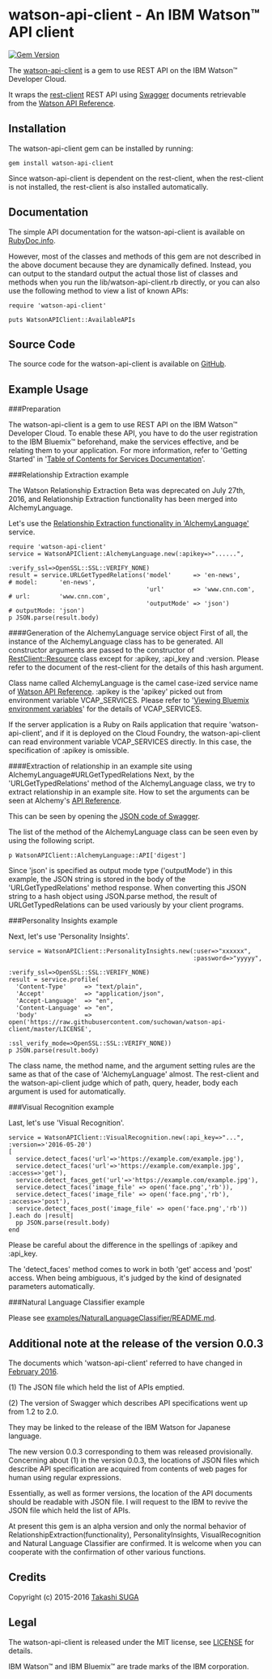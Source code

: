 ﻿watson-api-client - An IBM Watson™ API client
================================================================

[![Gem Version](https://badge.fury.io/rb/watson-api-client.svg)](http://badge.fury.io/rb/watson-api-client)

The [watson-api-client](http://rubygems.org/gems/watson-api-client) is a gem to use REST API on the IBM Watson™ Developer Cloud.

It wraps the [rest-client](https://rubygems.org/gems/rest-client) REST API using [Swagger](http://swagger.io/) documents retrievable from the [Watson API Reference](https://www.ibm.com/smarterplanet/us/en/ibmwatson/developercloud/apis/).


Installation
------------

The watson-api-client gem can be installed by running:

    gem install watson-api-client

Since watson-api-client is dependent on the rest-client, when the rest-client is not installed, the rest-client is also installed automatically.


Documentation
-------------

The simple API documentation for the watson-api-client is available on [RubyDoc.info](http://rubydoc.info/gems/watson-api-client).

However, most of the classes and methods of this gem are not described in the above document because they are dynamically defined.
Instead, you can output to the standard output the actual those list of classes and methods when you run the lib/watson-api-client.rb directly, or
you can also use the following method to view a list of known APIs:

```
require 'watson-api-client'

puts WatsonAPIClient::AvailableAPIs
```

Source Code
-----------

The source code for the watson-api-client is available on [GitHub](https://github.com/suchowan/watson-api-client).


Example Usage
-------------

###Preparation

The watson-api-client is a gem to use REST API on the IBM Watson™ Developer Cloud.
To enable these API, you have to do the user registration to the IBM Bluemix™ beforehand, make the services effective, and be relating them to your application.
For more information, refer to 'Getting Started' in '[Table of Contents for Services Documentation](http://www.ibm.com/smarterplanet/us/en/ibmwatson/developercloud/doc/)'.

###Relationship Extraction example

The Watson Relationship Extraction Beta was deprecated on July 27th, 2016, and Relationship Extraction functionality has been merged into AlchemyLanguage.

Let's use the [Relationship Extraction functionality in 'AlchemyLanguage'](https://www.ibm.com/watson/developercloud/doc/alchemylanguage/migration.shtml) service.

    require 'watson-api-client'
    service = WatsonAPIClient::AlchemyLanguage.new(:apikey=>"......",
                                                   :verify_ssl=>OpenSSL::SSL::VERIFY_NONE)
    result = service.URLGetTypedRelations('model'      => 'en-news',      # model:      'en-news',
                                          'url'        => 'www.cnn.com',  # url:        'www.cnn.com',
                                          'outputMode' => 'json')         # outputMode: 'json')
    p JSON.parse(result.body)

####Generation of the AlchemyLanguage service object
First of all, the instance of the AlchemyLanguage class has to be generated.
All constructor arguments are passed to the constructor of [RestClient::Resource](http://www.rubydoc.info/gems/rest-client/RestClient/Resource) class except for :apikey, :api_key and :version.
Please refer to the document of the rest-client for the details of this hash argument.

Class name called AlchemyLanguage is the camel case-ized service name of [Watson API Reference](http://www.ibm.com/smarterplanet/us/en/ibmwatson/developercloud/apis/).
:apikey is the 'apikey' picked out from environment variable VCAP_SERVICES.
Please refer to '[Viewing Bluemix environment variables](http://www.ibm.com/watson/developercloud/doc/getting_started/gs-variables.shtml#vcapServices)' for the details of VCAP_SERVICES.

If the server application is a Ruby on Rails application that require 'watson-api-client', and if it is deployed on the Cloud Foundry, the watson-api-client can read environment variable VCAP_SERVICES directly.
In this case, the specification of :apikey is omissible.

####Extraction of relationship in an example site using AlchemyLanguage#URLGetTypedRelations
Next, by the 'URLGetTypedRelations' method of the AlchemyLanguage class, we try to extract relationship in an example site.
How to set the arguments can be seen at Alchemy's [API Reference](https://www.ibm.com/watson/developercloud/alchemy-language/api/v1/#relations).

This can be seen by opening the [JSON code of Swagger](https://watson-api-explorer.mybluemix.net/listings/alchemy-language-v1.json).

The list of the method of the AlchemyLanguage class can be seen even by using the following script.

    p WatsonAPIClient::AlchemyLanguage::API['digest']

Since 'json' is specified as output mode type ('outputMode') in this example, the JSON string is stored in the body of the 'URLGetTypedRelations' method response.
When converting this JSON string to a hash object using JSON.parse method, the result of URLGetTypedRelations can be used variously by your client programs.

###Personality Insights example

Next, let's use 'Personality Insights'.

    service = WatsonAPIClient::PersonalityInsights.new(:user=>"xxxxxx",
                                                       :password=>"yyyyy",
                                                       :verify_ssl=>OpenSSL::SSL::VERIFY_NONE)
    result = service.profile(
      'Content-Type'     => "text/plain",
      'Accept'           => "application/json",
      'Accept-Language'  => "en",
      'Content-Language' => "en",
      'body'             => open('https://raw.githubusercontent.com/suchowan/watson-api-client/master/LICENSE',
                                 :ssl_verify_mode=>OpenSSL::SSL::VERIFY_NONE))
    p JSON.parse(result.body)

The class name, the method name, and the argument setting rules are the same as that of the case of 'AlchemyLanguage' almost.
The rest-client and the watson-api-client judge which of path, query, header, body each argument is used for automatically.

###Visual Recognition example

Last, let's use 'Visual Recognition'.

    service = WatsonAPIClient::VisualRecognition.new(:api_key=>"...", :version=>'2016-05-20')
    [
      service.detect_faces('url'=>'https://example.com/example.jpg'),
      service.detect_faces('url'=>'https://example.com/example.jpg', :access=>'get'),
      service.detect_faces_get('url'=>'https://example.com/example.jpg'),
      service.detect_faces('image_file' => open('face.png','rb')),
      service.detect_faces('image_file' => open('face.png','rb'), :access=>'post'),
      service.detect_faces_post('image_file' => open('face.png','rb'))
    ].each do |result|
      pp JSON.parse(result.body)
    end

Please be careful about the difference in the spellings of :apikey and :api_key.

The 'detect_faces' method comes to work in both 'get' access and 'post' access.
When being ambiguous, it's judged by the kind of designated parameters automatically.

###Natural Language Classifier example

Please see [examples/NaturalLanguageClassifier/README.md](https://github.com/suchowan/watson-api-client/tree/master/examples/NaturalLanguageClassifier/README.md).


Additional note at the release of the version 0.0.3
-------
The documents which 'watson-api-client' referred to have changed in [February 2016](https://github.com/suchowan/watson-api-client/issues/1).


(1) The JSON file which held the list of APIs emptied.

(2) The version of Swagger which describes API specifications went up from 1.2 to 2.0.


They may be linked to the release of the IBM Watson for Japanese language.

The new version 0.0.3 corresponding to them was released provisionally.
Concerning about (1) in the version 0.0.3, the locations of JSON files which describe API specification are acquired from contents of web pages for human using regular expressions.

Essentially, as well as former versions, the location of the API documents should be readable with JSON file.
I will request to the IBM to revive the JSON file which held the list of APIs.

At present this gem is an alpha version and only the normal behavior of RelationshipExtraction(functionality), PersonalityInsights, VisualRecognition and Natural Language Classifier are confirmed.
It is welcome when you can cooperate with the confirmation of other various functions.


Credits
-------
Copyright (c) 2015-2016 [Takashi SUGA](http://hosi.org/TakashiSuga.ttl)


Legal
-------
The watson-api-client is released under the MIT license, see [LICENSE](https://github.com/suchowan/watson-api-client/blob/master/LICENSE) for details.

IBM Watson™ and IBM Bluemix™ are trade marks of the IBM corporation.
